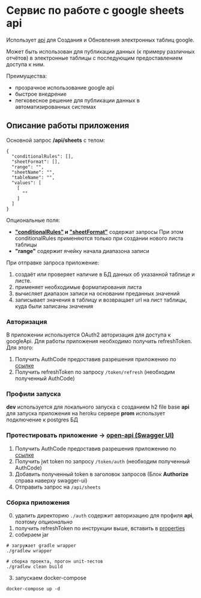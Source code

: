 # Сервис по работе с google sheets api 

Использует [api](https://developers.google.com/sheets/api/guides/concepts?hl=ru) для Создания и Обновления электронных таблиц google.

Может быть использован для публикации данных (к примеру различных отчётов) в электронные таблицы с последующим предоставлением доступа к ним.

Преимущества:
* прозрачное использование google api 
* быстрое внедрение
* легковесное решение для публикации данных в автоматизированных системах 

## Описание работы приложения

Основной запрос **/api/sheets**
с телом:
```shell script
{
  "conditionalRules": [],
  "sheetFormat": [],
  "range": "",
  "sheetName": "",
  "tableName": "",
  "values": [
    [
      ""
    ]
  ]
}
```
Опциональные поля: 
* **["conditionalRules"](https://developers.google.com/sheets/api/guides/conditional-format?hl=ru) и ["sheetFormat"](https://developers.google.com/sheets/api/reference/rest/v4/spreadsheets/cells?hl=ru#cellformat)** содержат запросы
При этом conditionalRules применяются только при создании нового листа таблицы
* **"range"** содержит ячейку начала диапазона записи  

При отправке запроса приложение:
1. создаёт или проверяет наличие в БД данных об указанной таблице и листе.
2. применяет необходимые форматирования листа
3. вычисляет диапазон записи на основании преданных значений
4. записывает значения в таблицу и возвращает url на лист таблицы, куда были записаны значения

### Авторизация
В приложении используется OAuth2 авторизация для доступа к googleApi. Для работы приложения необходимо получить refreshToken. Для этого:
1. Получить AuthCode предоставив разрешения приложению по [ссылке](https://gooogle-sheets-api.herokuapp.com/token/auth)
2. Получить refreshToken по запросу `/token/refresh` (необходим полученный AuthCode)

### Профили запуска

**dev** используется для локального запуска с созданием h2 file base
**api** для запуска приложения на heroku сервере
**prom** использует подключение к postgres БД 

### Протестировать приложение -> [open-api (Swagger UI)](https://gooogle-sheets-api.herokuapp.com/swagger-ui.html)
1. Получить AuthCode предоставив разрешения приложению по [ссылке](https://gooogle-sheets-api.herokuapp.com/token/auth)
2. Получить jwt token по запросу `/token/auth` (необходим полученный AuthCode)
2. Добавить полученный token в заголовок запросов (Блок **Authorize** справа наверху swagger-ui)
3. Отправить запрос на `/api/sheets`

### Сборка приложения
0. удалить директорию `./auth` содержит авторизацию для профиля **api**, поэтому _опционально_
1. получить refreshToken по инструкции выше, вставить в [properties](./src/main/resources/application-prom.yml)   
1. собираем jar
```shell script
# загружает gradle wrapper
./gradlew wrapper

# сборка проекта, прогон unit-тестов
./gradlew clean build 
```

3. запускаем docker-compose 
```shell script
docker-compose up -d
```
